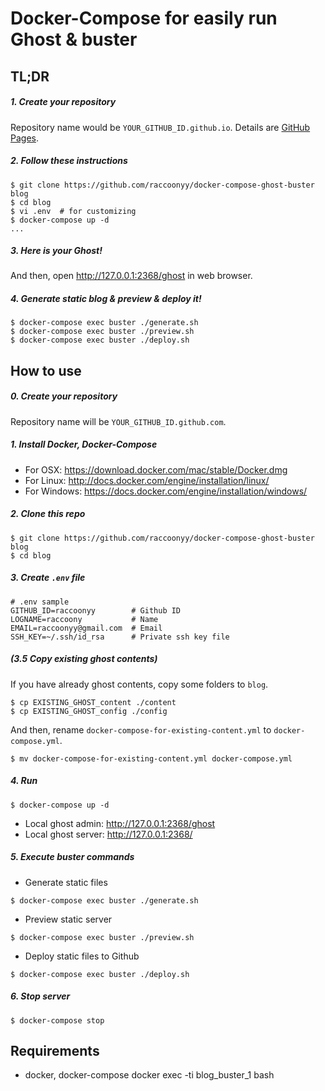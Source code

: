 # Docker-Compose for easily run Ghost & buster

## TL;DR

##### 1. Create your repository

Repository name would be `YOUR_GITHUB_ID.github.io`. Details are [GitHub Pages](https://pages.github.com/).

##### 2. Follow these instructions

```
$ git clone https://github.com/raccoonyy/docker-compose-ghost-buster blog
$ cd blog
$ vi .env  # for customizing
$ docker-compose up -d
...
```

##### 3. Here is your Ghost!

And then, open http://127.0.0.1:2368/ghost in web browser.

##### 4. Generate static blog & preview & deploy it!

```
$ docker-compose exec buster ./generate.sh
$ docker-compose exec buster ./preview.sh
$ docker-compose exec buster ./deploy.sh
```

## How to use

##### 0. Create your repository

Repository name will be `YOUR_GITHUB_ID.github.com`.

##### 1. Install Docker, Docker-Compose

- For OSX: https://download.docker.com/mac/stable/Docker.dmg
- For Linux: http://docs.docker.com/engine/installation/linux/
- For Windows: https://docs.docker.com/engine/installation/windows/

##### 2. Clone this repo

```
$ git clone https://github.com/raccoonyy/docker-compose-ghost-buster blog
$ cd blog
```

##### 3. Create `.env` file

```
# .env sample
GITHUB_ID=raccoonyy        # Github ID
LOGNAME=raccoony           # Name
EMAIL=raccoonyy@gmail.com  # Email
SSH_KEY=~/.ssh/id_rsa      # Private ssh key file
```

##### (3.5 Copy existing ghost contents)

If you have already ghost contents, copy some folders to `blog`.

```
$ cp EXISTING_GHOST_content ./content
$ cp EXISTING_GHOST_config ./config
```

And then, rename `docker-compose-for-existing-content.yml` to `docker-compose.yml`.

```
$ mv docker-compose-for-existing-content.yml docker-compose.yml
```

##### 4. Run

```
$ docker-compose up -d
```

- Local ghost admin: http://127.0.0.1:2368/ghost
- Local ghost server: http://127.0.0.1:2368/

##### 5. Execute buster commands

- Generate static files
```
$ docker-compose exec buster ./generate.sh
```

- Preview static server
```
$ docker-compose exec buster ./preview.sh
```

- Deploy static files to Github
```
$ docker-compose exec buster ./deploy.sh
```

##### 6. Stop server

```
$ docker-compose stop
```

## Requirements

- docker, docker-compose
docker exec -ti blog_buster_1 bash
